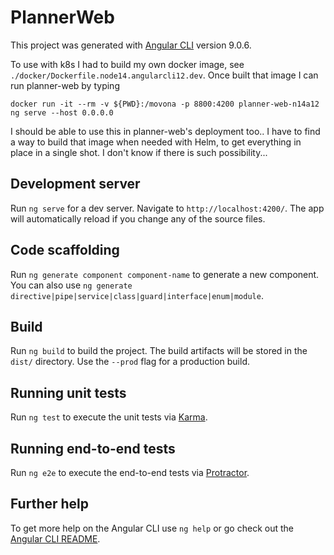 # PlannerWeb

This project was generated with [Angular CLI](https://github.com/angular/angular-cli) version 9.0.6.

To use with k8s I had to build my own docker image, see `./docker/Dockerfile.node14.angularcli12.dev`. Once built that image I can run planner-web by typing
```
docker run -it --rm -v ${PWD}:/movona -p 8800:4200 planner-web-n14a12 ng serve --host 0.0.0.0
```
I should be able to use this in planner-web's deployment too.. I have to find a way to build that image when needed with Helm, to get everything in place in a single shot. I don't know if there is such possibility...

## Development server

Run `ng serve` for a dev server. Navigate to `http://localhost:4200/`. The app will automatically reload if you change any of the source files.

## Code scaffolding

Run `ng generate component component-name` to generate a new component. You can also use `ng generate directive|pipe|service|class|guard|interface|enum|module`.

## Build

Run `ng build` to build the project. The build artifacts will be stored in the `dist/` directory. Use the `--prod` flag for a production build.

## Running unit tests

Run `ng test` to execute the unit tests via [Karma](https://karma-runner.github.io).

## Running end-to-end tests

Run `ng e2e` to execute the end-to-end tests via [Protractor](http://www.protractortest.org/).

## Further help

To get more help on the Angular CLI use `ng help` or go check out the [Angular CLI README](https://github.com/angular/angular-cli/blob/master/README.md).

